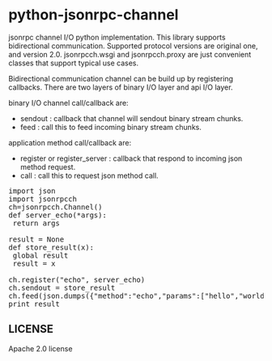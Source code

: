 python-jsonrpc-channel
======================

jsonrpc channel I/O python implementation. This library supports bidirectional communication.
Supported protocol versions are original one, and version 2.0.
jsonrpcch.wsgi and jsonrpcch.proxy are just convenient classes that support typical use cases.

Bidirectional communication channel can be build up by registering callbacks. There are two
layers of binary I/O layer and api I/O layer.

binary I/O channel call/callback are:
* sendout : callback that channel will sendout binary stream chunks.
* feed : call this to feed incoming binary stream chunks.

application method call/callback are:
* register or register_server : callback that respond to incoming json method request.
* call : call this to request json method call.


<pre>
import json
import jsonrpcch
ch=jsonrpcch.Channel()
def server_echo(*args):
 return args

result = None
def store_result(x):
 global result
 result = x

ch.register("echo", server_echo)
ch.sendout = store_result
ch.feed(json.dumps({"method":"echo","params":["hello","world"],"id":1}))
print result
</pre>

LICENSE
-------
Apache 2.0 license
